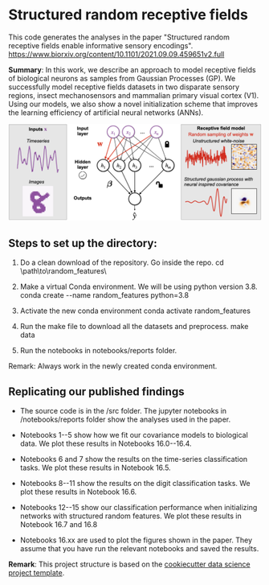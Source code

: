 Structured random receptive fields
==============================

This code generates the analyses in the paper "Structured random receptive fields enable informative sensory encodings".
https://www.biorxiv.org/content/10.1101/2021.09.09.459651v2.full

__Summary__: In this work, we describe an approach to model receptive fields
of biological neurons as samples from Gaussian Processes (GP).
We successfully model receptive fields datasets in two disparate 
sensory regions, insect mechanosensors and mammalian primary visual cortex (V1).
Using our models, we also show a novel initialization scheme that improves
the learning efficiency of artificial neural networks (ANNs).

![framework](network.png)

Steps to set up the directory:
------------

1. Do a clean download of the repository. Go inside the repo.
        cd \path\to\random_features\
        
2. Make a virtual Conda environment. We will be using python version 3.8.
	conda create --name random_features python=3.8
	
3. Activate the new conda environment
	conda activate random_features
	
4.  Run the make file to download all the datasets and preprocess.
         make data
         
5.  Run the notebooks in notebooks/reports folder.  

Remark: Always work in the newly created conda environment.


Replicating our published findings
------------
- The source code is in the /src folder. The jupyter notebooks in /notebooks/reports 
folder show the analyses used in the paper. 

- Notebooks 1--5 show how we fit our covariance models to biological data. We 
plot these results in Notebooks 16.0--16.4.

- Notebooks 6 and 7 show the results on the time-series classification tasks. We
plot these results in Notebook 16.5.

- Notebooks 8--11 show the results on the digit classification tasks. We plot these
results in Notebook 16.6.

- Notebooks 12--15 show our classification performance when initializing networks 
with structured random features. We plot these results in Notebook 16.7 and 16.8

- Notebooks 16.xx are used to plot the figures shown in the paper. They
assume that you have run the relevant notebooks and saved the results. 


__Remark__: This project structure is based on the <a target="_blank" href="https://drivendata.github.io/cookiecutter-data-science/">cookiecutter data science project template</a>.
